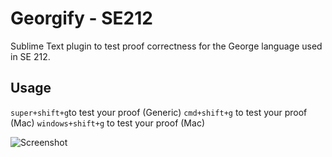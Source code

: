 Georgify - SE212
===============================

Sublime Text plugin to test proof correctness for the George language used in SE 212.

## Usage
`super+shift+g`to test your proof (Generic)
`cmd+shift+g` to test your proof (Mac)
`windows+shift+g` to test your proof (Mac)

![Screenshot](https://github.com/shividhar/Georgify/blob/master/screenshot.png?raw=true)
